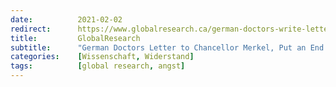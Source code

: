 ```yaml
---
date:          2021-02-02
redirect:      https://www.globalresearch.ca/german-doctors-write-letter-chancellor-merkel/5728843
title:         GlobalResearch
subtitle:      "German Doctors Letter to Chancellor Merkel, Put an End to the Covid “Fear Machine”"
categories:    [Wissenschaft, Widerstand]
tags:          [global research, angst]
---
```

